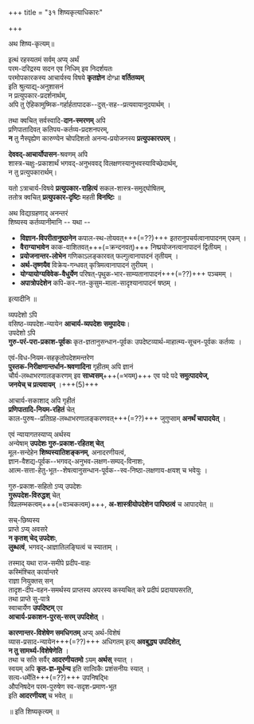 +++
title = "३१ शिष्यकृत्याधिकारः"

+++

अथ शिष्य-कृत्यम्॥

इत्थं रहस्यतमं सर्वम् अप्य् अर्थं  
परम-दरिद्रस्य सदन एव निधिम् इव निदर्शयतः  
परमोपकारकस्य आचार्यस्य विषये **कृतज्ञेन** दोग्ध्रा **वर्तितव्यम्**  
इति श्रुत्याद्य्-अनुशासनं  
न प्रत्युपकार-प्रदर्शनार्थम्,  
अपि तु ऐहिकामुष्मिक-गर्हार्हतापादक--दुस्-सह--प्रत्यवायानुदयार्थम् ।  

तथा क्वचित् सर्वस्वादि-**दान-स्मरणम्** अपि  
प्रणिपातादिवत् कतिपय-कर्तव्य-प्रदशनपरम्,  
**न** तु नैस्पृह्येण कारुण्येन चोपदिशतो अनन्य-प्रयोजनस्य **प्रत्युपकारपरम्** । 

**देववद्-आचार्योपासन**-श्रवणम् अपि  
शास्त्र-चक्षुः-प्रकाशार्थं भगवद्-अनुभववद् विलक्षणस्यानुभवस्याविच्छेदार्थम्,  
न तु प्रत्युपकारार्थम्।   

यतो ऽत्राचार्य-विषये **प्रत्युपकार-राहित्यं** सकल-शास्त्र-समुद्घोषितम्,  
ततोत्र क्वचित् **प्रत्युपकार-दृष्टिः** महती **विनष्टिः** ॥

अथ विद्याग्रहणाद् अनन्तरं  
शिष्यस्य कर्तव्यानीमानि -- यथा --  

- **विज्ञान-विपरीतानुष्ठानेन** कपाल-स्थ-तोयवत्+++(=??)+++ इतरानुपचर्यत्वानापादनम् एकम् । 
- **वैराग्याभावेन** काक-वाशितवत्+++(=क्रन्दनवत्)+++ निष्प्रयोजनत्वानापादनं द्वितीयम् । 
- **प्रयोजनान्तर-लोभेन** गणिकाऽलङ्कारवत् फल्गुत्वानापादनं तृतीयम् ।  
- **अर्थ-तृष्णयैव** विक्रेय-गन्धवत् कृत्रिमत्वानापादनं तुरीयम् । 
- **योग्यायोग्यविवेक-वैधुर्येण** परिषत्-पृथुक-भार-साम्यतानापादनं+++(=??)+++ पञ्चमम् । 
- **अपात्रोपदेशेन** कपि-कर-गत-कुसुम-माला-सादृश्यानापादनं षष्ठम् । 

इत्यादीनि ॥

व्यपदेशो ऽपि  
वसिष्ठ-व्यपदेश-न्यायेन **आचार्य-व्यपदेशः समुपादेयः**।  
उपदेशो ऽपि  
**गुरु-परं-परा-प्रकाश-पूर्वकः** कृत-ज्ञतानुसन्धान-पूर्वकः उपदेष्टव्यार्थ-माहात्म्य-सूचन-पूर्वकः कर्तव्यः । 

एवं-विध-नियम-सहकृतोपदेशमन्तरेण  
**पुस्तक-निरीक्षणान्तर्धान-श्रवणादिना** गृहीतम् अपि ज्ञानं  
चौर्य-लब्धाभरणालङ्करणम् इव **साध्वसम्**+++(=भयम्)+++ एव पदे पदे **समुत्पादयेज्**,  
**जनयेच् च प्रत्यवायम्** ।+++(5)+++ 

आचार्य-सकाशाद् अपि गृहीतं  
**प्रणिपातादि-नियम-रहितं** चेत्  
काल-पुरुष--प्रतिग्रह-लब्धाभरणालङ्करणवत्+++(=??)+++ जुगुप्साम् **अनर्थं चापादयेत्** । 

एवं न्यायागतस्याप्य् अर्थस्य  
अन्येषाम् **उपदेशः गुरु-प्रकाश-रहितश् चेत्**  
मूल-सन्देहेन **शिष्यस्यातिशङ्कनम्**, अनादरणीयत्वं,  
ज्ञान-वैशद्य-पूर्वक--भगवद्-अनुभव-लक्षण-सम्पद्-विनाशः,  
आत्म-सत्ता-हेतु-भूत--शेषत्वानुसन्धान-पूर्वक--स्व-निष्ठा-लक्षणाय-क्षयश् च भवेयुः ।  

गुरु-प्रकाश-सहितो ऽप्य् उपदेशः  
**गुरूपदेश-विरुद्धश्** चेत्  
विप्रलम्भकत्वम्+++(=वञ्चकत्वम्)+++, **अ-शास्त्रीयोपदेशेन पापिष्ठत्वं** च आपादयेत् ॥

सच्-छिष्यस्य  
प्राप्ते ऽप्य् अवसरे  
**न कृतश् चेद् उपदेशः**,  
**लुब्धत्वं**, भगवद्-आज्ञातिलङ्घित्वं च स्याताम् । 

तस्माद् यथा राज-समीपे प्रदीप-वाहः  
कस्मिंश्चित् कार्यान्तरे  
राज्ञा नियुक्तस् सन्  
तादृश-दीप-वहन-समर्थस्य प्राप्तस्य अपरस्य कस्यचित् करे प्रदीपं प्रदायापसरति,  
तथा प्राप्ते सु-पात्रे  
स्वाचार्येण **उपदिष्टम्** एव  
**आचार्य-प्रकाशन-पुरस्-सरम् उपदिशेत्** । 

**कारणान्तर-विशेषेण समधिगतम्** अप्य् अर्थ-विशेषं  
व्यास-प्रसाद-न्यायेन+++(=??)+++ अधिगतम् इत्य् **अवबुद्ध्य उपदिशेत्**,  
**न तु सामर्थ्य-विशेषेणेति** ।  
तथा च सति सर्वैर् **आदरणीयतमो** ऽयम् **अर्थस्** स्यात् ।  
स्वयम् अपि **कृत-ज्ञ-मूर्धन्य** इति सात्विकैः प्रशंसनीयः स्यात् ।  
सत्य-धर्मेति+++(=??)+++ उपनिषद्भिः  
औपनिषदेन परम-पुरुषेण स्व-सदृश-प्रमाण-भूत  
इति **आदरणीयश्** च भवेत् ॥

॥ इति शिष्यकृत्यम् ॥

